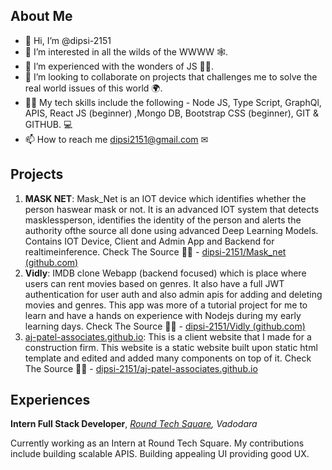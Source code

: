 
## About Me
- 👋 Hi, I’m @dipsi-2151
- 👀 I’m interested in all the wilds of the WWWW 🕸. 
- 🌱 I’m experienced with the wonders of JS 👩‍💻.
- 💞️ I’m looking to collaborate on projects that challenges me to solve the real world issues of this world 🌍.
- 🤹‍♀️ My tech skills include the following - Node JS, Type Script, GraphQl, APIS, React JS (beginner) ,Mongo DB, Bootstrap CSS (beginner), GIT & GITHUB. 💻
- 📫 How to reach me dipsi2151@gmail.com ✉

## Projects
1. **MASK NET**:
Mask_Net is an IOT device which identifies whether the person haswear mask or not. It is an advanced IOT system that detects masklessperson, identifies the identity of the person and alerts the authority ofthe source all done using advanced Deep Learning Models.
Contains IOT Device, Client and Admin App and Backend for realtimeinference.
Check The Source 👨‍💻 -
[dipsi-2151/Mask_net (github.com)](https://github.com/dipsi-2151/Mask_net)
2. **Vidly**:
IMDB clone Webapp (backend focused) which is place where users can rent movies based on genres. It also have a full JWT authentication for user auth and also admin apis for adding and deleting movies and genres. This app was more of a tutorial project for me to learn and have a hands on experience with Nodejs during my early learning days. 
Check The Source 👨‍💻 -
[dipsi-2151/Vidly (github.com)](https://github.com/dipsi-2151/Vidly)
3. [aj-patel-associates.github.io](https://github.com/dipsi-2151/aj-patel-associates.github.io):
This is a client website that I made for a construction firm. This website is a static website built upon static html template and edited and added many components on top of it.
Check The Source 👨‍💻 -
[dipsi-2151/aj-patel-associates.github.io](https://github.com/dipsi-2151/aj-patel-associates.github.io)
## Experiences
**Intern Full Stack Developer**, 
*[Round Tech Square](https://www.roundtechsquare.com/), Vadodara*

Currently working as an Intern at Round Tech Square. My contributions include building scalable APIS. Building appealing UI providing good UX.
